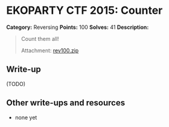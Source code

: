 # EKOPARTY CTF 2015: Counter

**Category:** Reversing
**Points:** 100
**Solves:** 41
**Description:**

> Count them all!
> 
> Attachment: [rev100.zip](./rev100.zip)


## Write-up

(TODO)

## Other write-ups and resources

* none yet
